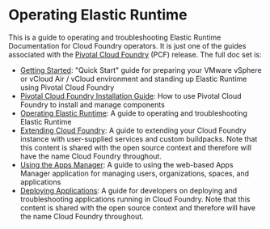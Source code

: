Operating Elastic Runtime
==============

This is a guide to operating and troubleshooting Elastic Runtime Documentation
for Cloud Foundry operators.
It is just one of the guides associated with the [Pivotal Cloud Foundry](https://network.pivotal.io/products/pivotal-cf) (PCF) release.
The full doc set is:

*  [Getting Started](https://github.com/pivotal-cf/docs-pcf-gsg): "Quick Start"
guide for preparing your VMware vSphere or vCloud Air / vCloud environment and
standing up Elastic Runtime using Pivotal Cloud Foundry
*  [Pivotal Cloud Foundry Installation Guide](https://github.com/pivotal-cf/pcf-docs): How
to use Pivotal Cloud Foundry to install and manage components
*  [Operating Elastic Runtime](https://github.com/pivotal-cf/docs-ops-guide): A
guide to operating and troubleshooting Elastic Runtime
*  [Extending Cloud Foundry](https://github.com/cloudfoundry/docs-extend-cloudfoundry): A guide to extending your Cloud Foundry instance with user-supplied services and custom buildpacks. Note that this content is shared with the open source context and therefore will have the name Cloud Foundry throughout.
*  [Using the Apps Manager](https://github.com/pivotal-cf/docs-pivotalcf-console): A guide to using the web-based Apps Manager application for managing users, organizations, spaces, and applications
*  [Deploying Applications](https://github.com/cloudfoundry/docs-dev-guide): A guide for developers on deploying and troubleshooting applications running in Cloud Foundry. Note that this content is shared with the open source context and therefore will have the name Cloud Foundry throughout.